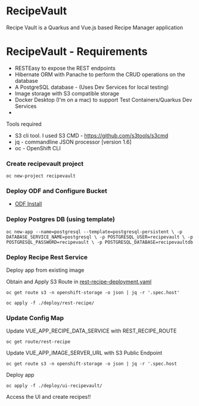 # RecipeVault

Recipe Vault is a Quarkus and Vue.js based Recipe Manager application

# RecipeVault - Requirements

 - RESTEasy to expose the REST endpoints
 - Hibernate ORM with Panache to perform the CRUD operations on the database
 - A PostgreSQL database - (Uses Dev Services for local testing)
 - Image storage with S3 compatible storage 
 - Docker Desktop (I'm on a mac) to support Test Containers/Quarkus Dev Services
 -


Tools required
- S3 cli tool. I used S3 CMD - https://github.com/s3tools/s3cmd
- jq - commandline JSON processor [version 1.6]
- oc - OpenShift CLI

### Create recipevault project
`oc new-project recipevault`

### Deploy ODF and Configure Bucket

- [ODF Install](./deploy/odf/README.md)


### Deploy Postgres DB (using template)
`oc new-app --name=postgresql --template=postgresql-persistent \
-p DATABASE_SERVICE_NAME=postgresql \
-p POSTGRESQL_USER=recipevault \
-p POSTGRESQL_PASSWORD=recipevault \
-p POSTGRESQL_DATABASE=recipevaultdb `


### Deploy Recipe Rest Service

Deploy app from existing image

Obtain and Apply S3 Route in [rest-recipe-deployment.yaml](./deploy/rest-recipe/rest-recipe-deployment.yaml)

`oc get route s3 -n openshift-storage -o json | jq -r '.spec.host'`

`oc apply -f ./deploy/rest-recipe/`

### Update Config Map
Update VUE_APP_RECIPE_DATA_SERVICE with REST_RECIPE_ROUTE 

`oc get route/rest-recipe`

Update VUE_APP_IMAGE_SERVER_URL with S3 Public Endpoint

`oc get route s3 -n openshift-storage -o json | jq -r '.spec.host`

Deploy app

`oc apply -f ./deploy/ui-recipevault/`

Access the UI and create recipes!!



